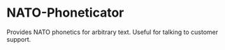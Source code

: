# NATO-Phoneticator
Provides NATO phonetics for arbitrary text. Useful for talking to customer support.
